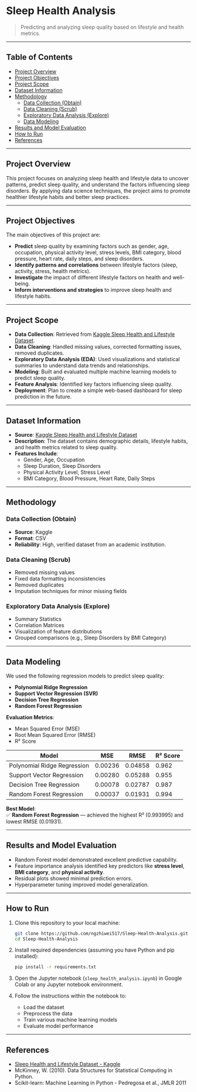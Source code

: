 # Sleep Health Analysis

> Predicting and analyzing sleep quality based on lifestyle and health metrics.

---

## Table of Contents
- [Project Overview](#project-overview)
- [Project Objectives](#project-objectives)
- [Project Scope](#project-scope)
- [Dataset Information](#dataset-information)
- [Methodology](#methodology)
  - [Data Collection (Obtain)](#data-collection-obtain)
  - [Data Cleaning (Scrub)](#data-cleaning-scrub)
  - [Exploratory Data Analysis (Explore)](#exploratory-data-analysis-explore)
  - [Data Modeling](#data-modeling)
- [Results and Model Evaluation](#results-and-model-evaluation)
- [How to Run](#how-to-run)
- [References](#references)

---

## Project Overview
This project focuses on analyzing sleep health and lifestyle data to uncover patterns, predict sleep quality, and understand the factors influencing sleep disorders. By applying data science techniques, the project aims to promote healthier lifestyle habits and better sleep practices.

---

## Project Objectives
The main objectives of this project are:
- **Predict** sleep quality by examining factors such as gender, age, occupation, physical activity level, stress levels, BMI category, blood pressure, heart rate, daily steps, and sleep disorders.
- **Identify patterns and correlations** between lifestyle factors (sleep, activity, stress, health metrics).
- **Investigate** the impact of different lifestyle factors on health and well-being.
- **Inform interventions and strategies** to improve sleep health and lifestyle habits.

---

## Project Scope
- **Data Collection**: Retrieved from [Kaggle Sleep Health and Lifestyle Dataset](https://www.kaggle.com/datasets/uom190346a/sleep-health-and-lifestyle-dataset).
- **Data Cleaning**: Handled missing values, corrected formatting issues, removed duplicates.
- **Exploratory Data Analysis (EDA)**: Used visualizations and statistical summaries to understand data trends and relationships.
- **Modeling**: Built and evaluated multiple machine learning models to predict sleep quality.
- **Feature Analysis**: Identified key factors influencing sleep quality.
- **Deployment**: Plan to create a simple web-based dashboard for sleep prediction in the future.

---

## Dataset Information
- **Source**: [Kaggle Sleep Health and Lifestyle Dataset](https://www.kaggle.com/datasets/uom190346a/sleep-health-and-lifestyle-dataset)
- **Description**: The dataset contains demographic details, lifestyle habits, and health metrics related to sleep quality.
- **Features Include**:
  - Gender, Age, Occupation
  - Sleep Duration, Sleep Disorders
  - Physical Activity Level, Stress Level
  - BMI Category, Blood Pressure, Heart Rate, Daily Steps

---

## Methodology

### Data Collection (Obtain)
- **Source**: Kaggle
- **Format**: CSV
- **Reliability**: High, verified dataset from an academic institution.

### Data Cleaning (Scrub)
- Removed missing values
- Fixed data formatting inconsistencies
- Removed duplicates
- Imputation techniques for minor missing fields

### Exploratory Data Analysis (Explore)
- Summary Statistics
- Correlation Matrices
- Visualization of feature distributions
- Grouped comparisons (e.g., Sleep Disorders by BMI Category)

---

## Data Modeling
We used the following regression models to predict sleep quality:
- **Polynomial Ridge Regression**
- **Support Vector Regression (SVR)**
- **Decision Tree Regression**
- **Random Forest Regression**

**Evaluation Metrics**:
- Mean Squared Error (MSE)
- Root Mean Squared Error (RMSE)
- R² Score

| Model                    | MSE      | RMSE    | R² Score |
|---------------------------|----------|---------|----------|
| Polynomial Ridge Regression | 0.00236 | 0.04858 | 0.962    |
| Support Vector Regression   | 0.00280 | 0.05288 | 0.955    |
| Decision Tree Regression    | 0.00078 | 0.02787 | 0.987    |
| Random Forest Regression    | 0.00037 | 0.01931 | 0.994    |

**Best Model**:  
✅ **Random Forest Regression** — achieved the highest R² (0.993995) and lowest RMSE (0.01931).

---

## Results and Model Evaluation
- Random Forest model demonstrated excellent predictive capability.
- Feature importance analysis identified key predictors like **stress level**, **BMI category**, and **physical activity**.
- Residual plots showed minimal prediction errors.
- Hyperparameter tuning improved model generalization.

---

## How to Run

1. Clone this repository to your local machine:

    ```bash
    git clone https://github.com/ngzhiwei517/Sleep-Health-Analysis.git
    cd Sleep-Health-Analysis
    ```

2. Install required dependencies (assuming you have Python and pip installed):

    ```bash
    pip install -r requirements.txt
    ```

3. Open the Jupyter notebook (`sleep_health_analysis.ipynb`) in Google Colab or any Jupyter notebook environment.

4. Follow the instructions within the notebook to:
    - Load the dataset
    - Preprocess the data
    - Train various machine learning models
    - Evaluate model performance

---

## References
- [Sleep Health and Lifestyle Dataset - Kaggle](https://www.kaggle.com/datasets/uom190346a/sleep-health-and-lifestyle-dataset)
- McKinney, W. (2010). Data Structures for Statistical Computing in Python.
- Scikit-learn: Machine Learning in Python - Pedregosa et al., JMLR 2011
